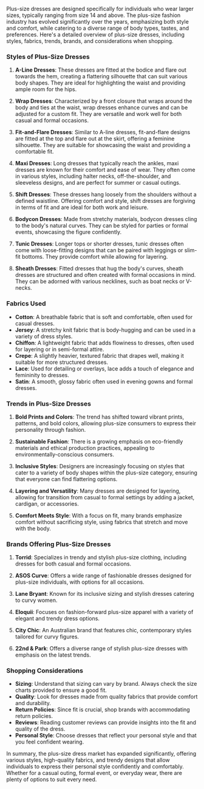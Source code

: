 Plus-size dresses are designed specifically for individuals who wear larger sizes, typically ranging from size 14 and above. The plus-size fashion industry has evolved significantly over the years, emphasizing both style and comfort, while catering to a diverse range of body types, tastes, and preferences. Here's a detailed overview of plus-size dresses, including styles, fabrics, trends, brands, and considerations when shopping.

### Styles of Plus-Size Dresses

1. **A-Line Dresses**: These dresses are fitted at the bodice and flare out towards the hem, creating a flattering silhouette that can suit various body shapes. They are ideal for highlighting the waist and providing ample room for the hips.

2. **Wrap Dresses**: Characterized by a front closure that wraps around the body and ties at the waist, wrap dresses enhance curves and can be adjusted for a custom fit. They are versatile and work well for both casual and formal occasions.

3. **Fit-and-Flare Dresses**: Similar to A-line dresses, fit-and-flare designs are fitted at the top and flare out at the skirt, offering a feminine silhouette. They are suitable for showcasing the waist and providing a comfortable fit.

4. **Maxi Dresses**: Long dresses that typically reach the ankles, maxi dresses are known for their comfort and ease of wear. They often come in various styles, including halter necks, off-the-shoulder, and sleeveless designs, and are perfect for summer or casual outings.

5. **Shift Dresses**: These dresses hang loosely from the shoulders without a defined waistline. Offering comfort and style, shift dresses are forgiving in terms of fit and are ideal for both work and leisure.

6. **Bodycon Dresses**: Made from stretchy materials, bodycon dresses cling to the body's natural curves. They can be styled for parties or formal events, showcasing the figure confidently.

7. **Tunic Dresses**: Longer tops or shorter dresses, tunic dresses often come with loose-fitting designs that can be paired with leggings or slim-fit bottoms. They provide comfort while allowing for layering.

8. **Sheath Dresses**: Fitted dresses that hug the body's curves, sheath dresses are structured and often created with formal occasions in mind. They can be adorned with various necklines, such as boat necks or V-necks.

### Fabrics Used

- **Cotton**: A breathable fabric that is soft and comfortable, often used for casual dresses.
- **Jersey**: A stretchy knit fabric that is body-hugging and can be used in a variety of dress styles.
- **Chiffon**: A lightweight fabric that adds flowiness to dresses, often used for layering or in semi-formal attire.
- **Crepe**: A slightly heavier, textured fabric that drapes well, making it suitable for more structured dresses.
- **Lace**: Used for detailing or overlays, lace adds a touch of elegance and femininity to dresses.
- **Satin**: A smooth, glossy fabric often used in evening gowns and formal dresses.

### Trends in Plus-Size Dresses

1. **Bold Prints and Colors**: The trend has shifted toward vibrant prints, patterns, and bold colors, allowing plus-size consumers to express their personality through fashion.

2. **Sustainable Fashion**: There is a growing emphasis on eco-friendly materials and ethical production practices, appealing to environmentally-conscious consumers.

3. **Inclusive Styles**: Designers are increasingly focusing on styles that cater to a variety of body shapes within the plus-size category, ensuring that everyone can find flattering options.

4. **Layering and Versatility**: Many dresses are designed for layering, allowing for transition from casual to formal settings by adding a jacket, cardigan, or accessories.

5. **Comfort Meets Style**: With a focus on fit, many brands emphasize comfort without sacrificing style, using fabrics that stretch and move with the body.

### Brands Offering Plus-Size Dresses

1. **Torrid**: Specializes in trendy and stylish plus-size clothing, including dresses for both casual and formal occasions.

2. **ASOS Curve**: Offers a wide range of fashionable dresses designed for plus-size individuals, with options for all occasions.

3. **Lane Bryant**: Known for its inclusive sizing and stylish dresses catering to curvy women.

4. **Eloquii**: Focuses on fashion-forward plus-size apparel with a variety of elegant and trendy dress options.

5. **City Chic**: An Australian brand that features chic, contemporary styles tailored for curvy figures.

6. **22nd & Park**: Offers a diverse range of stylish plus-size dresses with emphasis on the latest trends.

### Shopping Considerations

- **Sizing**: Understand that sizing can vary by brand. Always check the size charts provided to ensure a good fit.
- **Quality**: Look for dresses made from quality fabrics that provide comfort and durability.
- **Return Policies**: Since fit is crucial, shop brands with accommodating return policies.
- **Reviews**: Reading customer reviews can provide insights into the fit and quality of the dress.
- **Personal Style**: Choose dresses that reflect your personal style and that you feel confident wearing.

In summary, the plus-size dress market has expanded significantly, offering various styles, high-quality fabrics, and trendy designs that allow individuals to express their personal style confidently and comfortably. Whether for a casual outing, formal event, or everyday wear, there are plenty of options to suit every need.